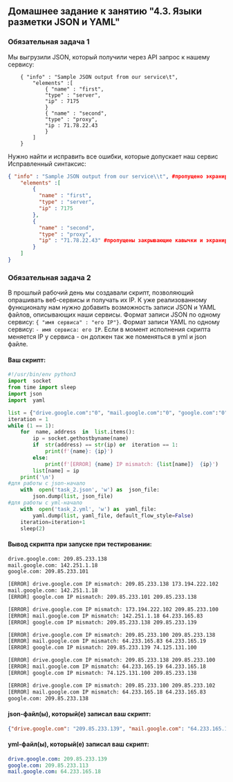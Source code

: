 ## Домашнее задание к занятию "4.3. Языки разметки JSON и YAML"


### Обязательная задача 1
Мы выгрузили JSON, который получили через API запрос к нашему сервису:
```
    { "info" : "Sample JSON output from our service\t",
        "elements" :[
            { "name" : "first",
            "type" : "server",
            "ip" : 7175 
            }
            { "name" : "second",
            "type" : "proxy",
            "ip : 71.78.22.43
            }
        ]
    }
```
  Нужно найти и исправить все ошибки, которые допускает наш сервис
Исправленный синтаксис:
```json
{ "info" : "Sample JSON output from our service\\t", #пропущено экранирование спецсимвола \t
    "elements" :[
        { 
          "name" : "first",
          "type" : "server",
          "ip" : 7175
        },
        {
          "name" : "second",
          "type" : "proxy",
          "ip" : "71.78.22.43" #пропущены закрывающие кавычки и экранирование IP адреса
        }
    ]
}
```

### Обязательная задача 2
В прошлый рабочий день мы создавали скрипт, позволяющий опрашивать веб-сервисы и получать их IP. К уже реализованному функционалу нам нужно добавить возможность записи JSON и YAML файлов, описывающих наши сервисы. Формат записи JSON по одному сервису: `{ "имя сервиса" : "его IP"}`. Формат записи YAML по одному сервису: `- имя сервиса: его IP`. Если в момент исполнения скрипта меняется IP у сервиса - он должен так же поменяться в yml и json файле.

#### Ваш скрипт:
```python
#!/usr/bin/env python3
import  socket
from time import sleep
import json
import  yaml

list = {"drive.google.com":"0", "mail.google.com":"0", "google.com":"0"}
iteration = 1
while (1 == 1):
	for  name, address  in  list.items():
		ip = socket.gethostbyname(name)
		if  str(address) == str(ip) or  iteration == 1:
			print(f'{name}: {ip}')
		else:
			print(f'[ERROR] {name} IP mismatch: {list[name]}  {ip}')
		list[name] = ip
	print('\n')
#для работы с json-начало
	with  open('task_2.json', 'w') as  json_file:
		json.dump(list, json_file)
#для работы с yml-начало
	with  open('task_2.yml', 'w') as  yaml_file:
		yaml.dump(list, yaml_file, default_flow_style=False)
	iteration=iteration+1
	sleep(2)
```

#### Вывод скрипта при запуске при тестировании:
```bash
drive.google.com: 209.85.233.138
mail.google.com: 142.251.1.18
google.com: 209.85.233.101

[ERROR] drive.google.com IP mismatch: 209.85.233.138 173.194.222.102
mail.google.com: 142.251.1.18
[ERROR] google.com IP mismatch: 209.85.233.101 209.85.233.138

[ERROR] drive.google.com IP mismatch: 173.194.222.102 209.85.233.100
[ERROR] mail.google.com IP mismatch: 142.251.1.18 64.233.165.83
[ERROR] google.com IP mismatch: 209.85.233.138 209.85.233.139

[ERROR] drive.google.com IP mismatch: 209.85.233.100 209.85.233.138
[ERROR] mail.google.com IP mismatch: 64.233.165.83 64.233.165.19
[ERROR] google.com IP mismatch: 209.85.233.139 74.125.131.100

[ERROR] drive.google.com IP mismatch: 209.85.233.138 209.85.233.100
[ERROR] mail.google.com IP mismatch: 64.233.165.19 64.233.165.18
[ERROR] google.com IP mismatch: 74.125.131.100 209.85.233.138

[ERROR] drive.google.com IP mismatch: 209.85.233.100 209.85.233.102
[ERROR] mail.google.com IP mismatch: 64.233.165.18 64.233.165.83
google.com: 209.85.233.138
```

#### json-файл(ы), который(е) записал ваш скрипт:
```json
{"drive.google.com": "209.85.233.139", "mail.google.com": "64.233.165.18", "google.com": "209.85.233.113"}
```

#### yml-файл(ы), который(е) записал ваш скрипт:
```yaml
drive.google.com: 209.85.233.139
google.com: 209.85.233.113
mail.google.com: 64.233.165.18
```
